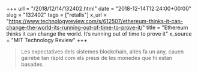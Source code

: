 +++
url = "/2018/12/14/132402.html"
date = "2018-12-14T12:24:00+00:00"
slug = "132402"
tags = ["retalls"]
x_url = "https://www.technologyreview.com/s/612507/ethereum-thinks-it-can-change-the-world-its-running-out-of-time-to-prove-it/"
title = "Ethereum thinks it can change the world. It’s running out of time to prove it"
x_source = "MIT Technology Review"
+++

> Les expectatives dels sistemes blockchain, altes fa un any, cauen gairebé tan ràpid com els preus de les monedes que hi estan basades.
